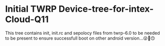 # Initial TWRP Device-tree-for-intex-Cloud-Q11
This tree contains init, init.rc and sepolocy files from twrp-6.0 to be needed to be present to ensure successfull boot on other android version...😜🤗🙃
